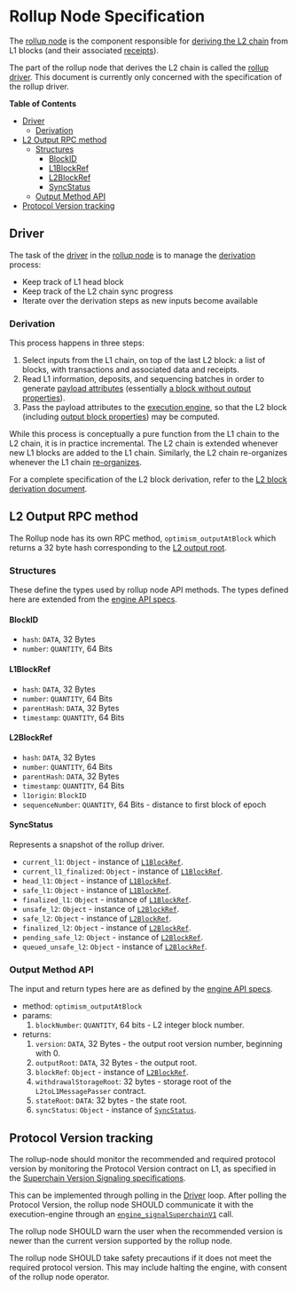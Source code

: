 # Rollup Node Specification

<!-- All glossary references in this file. -->
[g-rollup-node]: glossary.md#rollup-node
[g-derivation]: glossary.md#L2-chain-derivation
[g-payload-attr]: glossary.md#payload-attributes
[g-block]: glossary.md#block
[g-exec-engine]: glossary.md#execution-engine
[g-reorg]: glossary.md#re-organization
[g-rollup-driver]: glossary.md#rollup-driver
[g-receipts]: glossary.md#receipt

The [rollup node][g-rollup-node] is the component responsible for [deriving the L2 chain][g-derivation] from L1 blocks
(and their associated [receipts][g-receipts]).

The part of the rollup node that derives the L2 chain is called the [rollup driver][g-rollup-driver]. This document is
currently only concerned with the specification of the rollup driver.

<!-- START doctoc generated TOC please keep comment here to allow auto update -->
<!-- DON'T EDIT THIS SECTION, INSTEAD RE-RUN doctoc TO UPDATE -->
**Table of Contents**

- [Driver](#driver)
  - [Derivation](#derivation)
- [L2 Output RPC method](#l2-output-rpc-method)
  - [Structures](#structures)
    - [BlockID](#blockid)
    - [L1BlockRef](#l1blockref)
    - [L2BlockRef](#l2blockref)
    - [SyncStatus](#syncstatus)
  - [Output Method API](#output-method-api)
- [Protocol Version tracking](#protocol-version-tracking)

<!-- END doctoc generated TOC please keep comment here to allow auto update -->

## Driver

The task of the [driver][g-rollup-driver] in the [rollup node][g-rollup-node]
is to manage the [derivation][g-derivation] process:

- Keep track of L1 head block
- Keep track of the L2 chain sync progress
- Iterate over the derivation steps as new inputs become available

### Derivation

This process happens in three steps:

1. Select inputs from the L1 chain, on top of the last L2 block:
   a list of blocks, with transactions and associated data and receipts.
2. Read L1 information, deposits, and sequencing batches in order to generate [payload attributes][g-payload-attr]
   (essentially [a block without output properties][g-block]).
3. Pass the payload attributes to the [execution engine][g-exec-engine], so that the L2 block (including [output block
   properties][g-block]) may be computed.

While this process is conceptually a pure function from the L1 chain to the L2 chain, it is in practice incremental. The
L2 chain is extended whenever new L1 blocks are added to the L1 chain. Similarly, the L2 chain re-organizes whenever the
L1 chain [re-organizes][g-reorg].

For a complete specification of the L2 block derivation, refer to the [L2 block derivation document](derivation.md).

## L2 Output RPC method

The Rollup node has its own RPC method, `optimism_outputAtBlock` which returns a 32
byte hash corresponding to the [L2 output root](proposals.md#l2-output-commitment-construction).

[SSZ]: https://github.com/ethereum/consensus-specs/blob/dev/ssz/simple-serialize.md

### Structures

These define the types used by rollup node API methods.
The types defined here are extended from the [engine API specs][engine-structures].

#### BlockID

- `hash`: `DATA`, 32 Bytes
- `number`: `QUANTITY`, 64 Bits

#### L1BlockRef

- `hash`: `DATA`, 32 Bytes
- `number`: `QUANTITY`, 64 Bits
- `parentHash`: `DATA`, 32 Bytes
- `timestamp`: `QUANTITY`, 64 Bits

#### L2BlockRef

- `hash`: `DATA`, 32 Bytes
- `number`: `QUANTITY`, 64 Bits
- `parentHash`: `DATA`, 32 Bytes
- `timestamp`: `QUANTITY`, 64 Bits
- `l1origin`: `BlockID`
- `sequenceNumber`: `QUANTITY`, 64 Bits - distance to first block of epoch

#### SyncStatus

Represents a snapshot of the rollup driver.

- `current_l1`: `Object` - instance of [`L1BlockRef`](#l1blockref).
- `current_l1_finalized`: `Object` - instance of [`L1BlockRef`](#l1blockref).
- `head_l1`: `Object` - instance of [`L1BlockRef`](#l1blockref).
- `safe_l1`: `Object` - instance of [`L1BlockRef`](#l1blockref).
- `finalized_l1`: `Object` - instance of [`L1BlockRef`](#l1blockref).
- `unsafe_l2`: `Object` - instance of [`L2BlockRef`](#l2blockref).
- `safe_l2`: `Object` - instance of [`L2BlockRef`](#l2blockref).
- `finalized_l2`: `Object` - instance of [`L2BlockRef`](#l2blockref).
- `pending_safe_l2`: `Object` - instance of [`L2BlockRef`](#l2blockref).
- `queued_unsafe_l2`: `Object` - instance of [`L2BlockRef`](#l2blockref).

### Output Method API

The input and return types here are as defined by the [engine API specs][engine-structures].

[engine-structures]: https://github.com/ethereum/execution-apis/blob/main/src/engine/paris.md#structures

- method: `optimism_outputAtBlock`
- params:
  1. `blockNumber`: `QUANTITY`, 64 bits - L2 integer block number.
- returns:
  1. `version`: `DATA`, 32 Bytes - the output root version number, beginning with 0.
  1. `outputRoot`: `DATA`, 32 Bytes - the output root.
  1. `blockRef`: `Object` - instance of [`L2BlockRef`](#l2blockref).
  1. `withdrawalStorageRoot`: 32 bytes - storage root of the `L2toL1MessagePasser` contract.
  1. `stateRoot`: `DATA`: 32 bytes - the state root.
  1. `syncStatus`: `Object` - instance of [`SyncStatus`](#syncstatus).

## Protocol Version tracking

The rollup-node should monitor the recommended and required protocol version by monitoring
the Protocol Version contract on L1, as specified in the [Superchain Version Signaling specifications].

[Superchain Version Signaling specifications]: superchain-upgrades.md#superchain-version-signaling

This can be implemented through polling in the [Driver](#driver) loop.
After polling the Protocol Version, the rollup node SHOULD communicate it with the execution-engine through an
[`engine_signalSuperchainV1`](exec-engine.md#enginesignalsuperchainv1) call.

The rollup node SHOULD warn the user when the recommended version is newer than
the current version supported by the rollup node.

The rollup node SHOULD take safety precautions if it does not meet the required protocol version.
This may include halting the engine, with consent of the rollup node operator.
